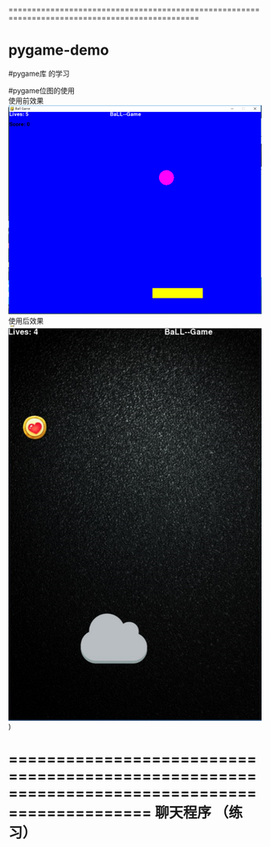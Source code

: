 


===============================================================================================
# pygame-demo
#pygame库  的学习 

#pygame位图的使用  
使用前效果  
![image](https://github.com/Nicolas-Lsy/pygame-demo/raw/master/run/first.png)
使用后效果
![image](https://github.com/Nicolas-Lsy/pygame-demo/raw/master/run/second.png))

=============================================================================================
  聊天程序  （练习） 
=============================================================================================
